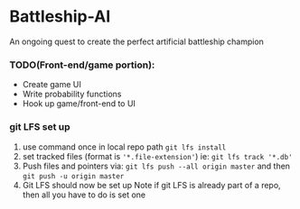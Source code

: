 # Battleship-AI
An ongoing quest to create the perfect artificial battleship champion  
### TODO(Front-end/game portion):
- Create game UI 
- Write probability functions 
- Hook up game/front-end to UI 
### git LFS set up
1. use command once in local repo path `git lfs install`
2. set tracked files (format is `'*.file-extension'`) ie: `git lfs track '*.db'` 
3. Push files and pointers via: `git lfs push --all origin master` and then `git push -u origin master` 
4. Git LFS should now be set up 
Note if git LFS is already part of a repo, then all you have to do is set one 

